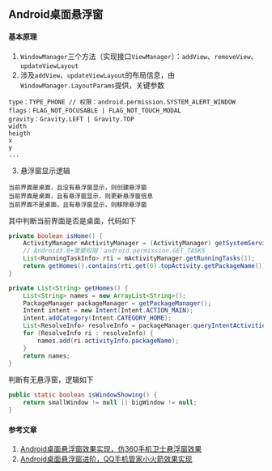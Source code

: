 ## Android桌面悬浮窗

#### 基本原理
1. `WindowManager`三个方法（实现接口`ViewManager`）：`addView`、`removeView`、`updateViewLayout`
2. 涉及`addView`、`updateViewLayout`的布局信息，由`WindowManager.LayoutParams`提供，关键参数
  
```
type：TYPE_PHONE // 权限：android.permission.SYSTEM_ALERT_WINDOW
flags：FLAG_NOT_FOCUSABLE | FLAG_NOT_TOUCH_MODAL
gravity：Gravity.LEFT | Gravity.TOP
width
heigth
x
y
...
```
  
3. 悬浮窗显示逻辑
  
```
当前界面是桌面，且没有悬浮窗显示，则创建悬浮窗
当前界面是桌面，且有悬浮窗显示，则更新悬浮窗信息
当前界面不是桌面，且有悬浮窗显示，则移除悬浮窗
```
  
其中判断当前界面是否是桌面，代码如下
  
```java
private boolean isHome() {
    ActivityManager mActivityManager = (ActivityManager) getSystemService(Context.ACTIVITY_SERVICE);
    // Android3.0+需要权限：android.permission.GET_TASKS
    List<RunningTaskInfo> rti = mActivityManager.getRunningTasks(1);
    return getHomes().contains(rti.get(0).topActivity.getPackageName());
}

private List<String> getHomes() {
    List<String> names = new ArrayList<String>();
    PackageManager packageManager = getPackageManager();
    Intent intent = new Intent(Intent.ACTION_MAIN);
    intent.addCategory(Intent.CATEGORY_HOME);
    List<ResolveInfo> resolveInfo = packageManager.queryIntentActivities(intent, PackageManager.MATCH_DEFAULT_ONLY);
    for (ResolveInfo ri : resolveInfo) {
        names.add(ri.activityInfo.packageName);
    }
    return names;
}
```
  
判断有无悬浮窗，逻辑如下
  
```java
public static boolean isWindowShowing() {
    return smallWindow != null || bigWindow != null;
}
```
  

#### 参考文章
1. [Android桌面悬浮窗效果实现，仿360手机卫士悬浮窗效果][1]
2. [Android桌面悬浮窗进阶，QQ手机管家小火箭效果实现][2]

[1]: http://blog.csdn.net/guolin_blog/article/details/8689140
[2]: http://blog.csdn.net/guolin_blog/article/details/16919859